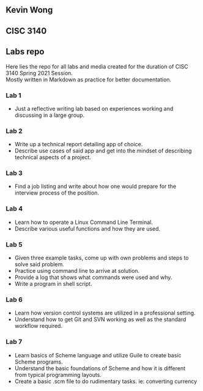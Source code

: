 ## Kevin Wong
## CISC 3140
## Labs repo

Here lies the repo for all labs and media created for the duration of CISC 3140 Spring 2021 Session.  
Mostly written in Markdown as practice for better documentation.

### Lab 1
- Just a reflective writing lab based on experiences working and discussing in a large group.

### Lab 2
- Write up a technical report detailing app of choice. 
- Describe use cases of said app and get into the mindset of describing technical aspects of a project.

### Lab 3
- Find a job listing and write about how one would prepare for the interview process of the position.

### Lab 4
- Learn how to operate a Linux Command Line Terminal. 
- Describe various useful functions and how they are used.

### Lab 5
- Given three example tasks, come up with own problems and steps to solve said problem. 
- Practice using command line to arrive at solution.
- Provide a log that shows what commands were used and why.
- Write a program in shell script.

### Lab 6
- Learn how version control systems are utilized in a professional setting.
- Understand how to get Git and SVN working as well as the standard workflow required.

### Lab 7
- Learn basics of Scheme language and utilize Guile to create basic Scheme programs.
- Understand the basic foundations of Scheme and how it is different from typical programming layouts.
- Create a basic .scm file to do rudimentary tasks. ie: converting currency
